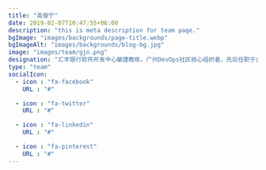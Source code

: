 ```yaml
---
title: "高俊宁"
date: 2019-02-07T10:47:55+06:00
description: "this is meta description for team page."
bgImage: "images/backgrounds/page-title.webp"
bgImageAlt: "images/backgrounds/blog-bg.jpg"
image: "images/team/gjn.png"
designation: "汇丰银行软件开发中心敏捷教练，广州DevOps社区核心组织者，先后任职于金融、教育和互联网金融等领域的科技公司。15年软件行业经验，敏捷和DevOps的忠实拥趸，近年主要负责企业和部门的敏捷转型和敏捷落地工作。"
type: "team"
socialIcon:
  - icon : "fa-facebook"
    URL : "#"

  - icon : "fa-twitter"
    URL : "#"

  - icon : "fa-linkedin"
    URL : "#"

  - icon : "fa-pinterest"
    URL : "#"
---
```

